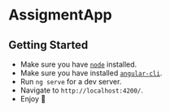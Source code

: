 # AssigmentApp

## Getting Started

- Make sure you have [`node`](https://nodejs.org/en/download/package-manager) installed.
- Make sure you have installed [`angular-cli`](https://v17.angular.io/cli).
- Run `ng serve` for a dev server.
- Navigate to `http://localhost:4200/`. 
- Enjoy 🎊